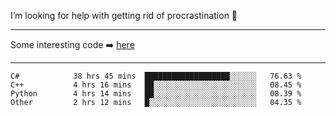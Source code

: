 I’m looking for help with getting rid of procrastination 🤔

-----

Some interesting code :arrow_right: [here](https://github.com/zhen8838/playground)

-----

<!--START_SECTION:waka-->

```text
C#            38 hrs 45 mins  ███████████████████░░░░░░   76.63 %
C++           4 hrs 16 mins   ██░░░░░░░░░░░░░░░░░░░░░░░   08.45 %
Python        4 hrs 14 mins   ██░░░░░░░░░░░░░░░░░░░░░░░   08.39 %
Other         2 hrs 12 mins   █░░░░░░░░░░░░░░░░░░░░░░░░   04.35 %
```

<!--END_SECTION:waka-->

<!--
**zhen8838/zhen8838** is a ✨ _special_ ✨ repository because its `README.md` (this file) appears on your GitHub profile.

Here are some ideas to get you started:

- 🔭 I’m currently working on ...
- 🌱 I’m currently learning ...
- 👯 I’m looking to collaborate on ...
 ...
- 💬 Ask me about ...
- 📫 How to reach me: ...
- 😄 Pronouns: ...
- ⚡ Fun fact: ...
-->
